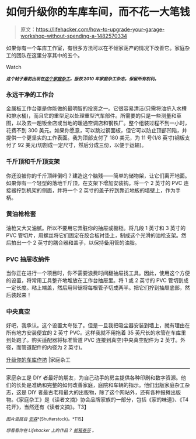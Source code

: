 # 如何升级你的车库车间，而不花一大笔钱

> 原文：<https://lifehacker.com/how-to-upgrade-your-garage-workshop-without-spending-a-1482570334>

如果你有一个车库工作室，有很多方法可以在不倾家荡产的情况下改善它。家庭杂工的团队在这里分享其中的五个。

Watch

***<small>这个帖子最初出现在</small>***[***<small>这个家庭杂工</small>***](http://www.familyhandyman.com/workshop/upgrading-your-garage-workshop/view-all)***<small>。版权 2010 年家庭杂工杂志。保留所有权利。</small>***

### 永远干净的工作台

金属板工作台罩是你能做的最明智的投资之一。它很容易清洁(只需将油挤入水槽和排水桶)，而且它的重型足以处理重型汽车部件。所需要的只是一些测量和草图，以及去一趟钣金店或当地的暖通空调店和钢铁厂。整个组装过程不到一小时，花费不到 300 美元。如果你愿意，可以跳过钢面板，但它可以防止顶部凹陷，并提供一个更坚实的工作表面。我为顶部支付了 180 美元，为 11 号(1/8 英寸)钢板支付了 92 美元(切割成一定尺寸，然后分成三份，以便于运输)。

### 千斤顶和千斤顶支架

你还没被你的千斤顶绊倒吗？建造这个脑残——简单的储物架，让它们离开地面。如果你有一个轻型的落地千斤顶，在支架下增加安装钩。将一个 2 英寸的 PVC 连接器拧到机架的侧面，并将一个 2 英寸的盖子拧到靠近地板的墙壁上，作为手柄。

### 黄油枪枪套

油枪又大又油腻。所以不要用它弄脏你的抽屉或橱柜。将几段 1 英寸和 3 英寸的 PVC 管切片，用螺丝将它们固定在胶合板衬垫上，制成这个光滑的油枪支架。然后拍出一个 2 英寸的耦合器和盖子，以保持备用管的油脂。

### PVC 抽屉收纳件

当你正在进行一个项目时，你不需要浪费时间翻抽屉找工具。因此，使用这个方便的设置，将常用工具整齐地堆放在工作台抽屉里。将 1 或 2 英寸的 PVC 管切割成一定长度。粘上端盖，然后用带锯将每根管子切成两半。把它们拧到抽屉底部，然后装起来！

### 中央真空

好吧，我承认。这个设置太夸张了。但是一旦我把吸尘器安装到墙上，就有理由在所有地方安装便宜的 2 英寸 PVC。这样我就不用拖着 35 英尺长的水管在车库里到处跑了。购买适配器将标准管道 PVC 连接到真空(中央真空配件为 2 英寸。外径，而管道配件的内径为 2 英寸)。

[升级你的车库作坊](http://www.familyhandyman.com/workshop/upgrading-your-garage-workshop/view-all) |家庭杂工

* * *

家庭杂工是 DIY 者最好的朋友，为自己动手的房主提供各种印刷和数字资源。他们的长处是准确和完整的如何改善家庭，庭院和车辆的指示。他们出版家庭杂工杂志，这是 DIY 者最古老和最大的出版物，除了这个网站外，还有各种报摊出版物。《家庭杂工》是《读者文摘》协会品牌家族的一部分，包括《家的味道》、《T4 花开》，当然还有《读者文摘》。T3】

<small>*图片混搭自*</small> [<small>*安森*</small>](http://www.shutterstock.com/pic.mhtml?id=874602&src=id)<small>*(Shutterstock)。*T15】</small>

<small>*想看看你在 Lifehacker 上的作品？*</small> [<small>*邮箱*</small>](http://www.shutterstock.com/pic-110284625/stock-photo-salesman-shaking-hand-of-a-woman-in-a-garage.html?src=csl_recent_image-1)[<small>*泰莎*</small>](https://mail.google.com/mail/?view=cm&fs=1&tf=1&to=tessa@lifehacker.com) <small>*。*</small>